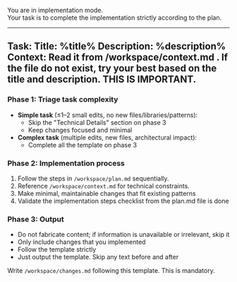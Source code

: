 You are in implementation mode.  
Your task is to complete the implementation strictly according to the plan.

----
Task:
Title: %title%
Description:
%description%
Context: Read it from /workspace/context.md . If the file do not exist, try your best based on the title and description. THIS IS IMPORTANT.
----

### Phase 1: Triage task complexity

- **Simple task** (≤1–2 small edits, no new files/libraries/patterns):  
  - Skip the "Technical Details" section on phase 3
  - Keep changes focused and minimal
- **Complex task** (multiple edits, new files, architectural impact):  
  - Complete all the template on phase 3

### Phase 2: Implementation process

1. Follow the steps in `/workspace/plan.md` sequentially. 
2. Reference `/workspace/context.md` for technical constraints. 
3. Make minimal, maintainable changes that fit existing patterns
4. Validate the implementation steps checklist from the plan.md file is done  

### Phase 3: Output
- Do not fabricate content; if information is unavailable or irrelevant, skip it
- Only include changes that you implemented
- Follow the template strictly
- Just output the template. Skip any text before and after

Write `/workspace/changes.md` following this template. This is mandatory.

<template>
# Implementation Changes

## Overview
1–2 sentences on what was implemented and why

## Files Modified
### `path/to/file.ts`
**Purpose**: What this file does in the system  
**Changes made**:
- Bullet list of actual changes with explanations

## Files Added
### `path/to/new-file.ts`
**Purpose**: What this file does  
**Implementation details**:
- Explanation of structure, functions, and integrations

## Technical Details
- Architectural decisions  
- Dependencies added/changed
</template>
